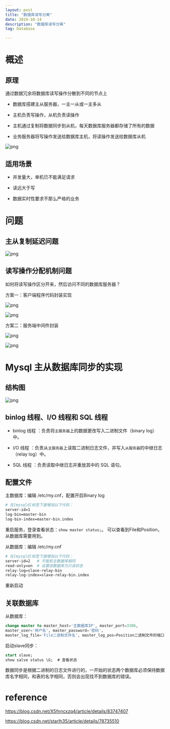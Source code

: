 ```yaml
---
layout: post
title: "数据库读写分离"
date: 2019-10-14
description: "数据库读写分离"
tag: Database

---
```


# 概述

## 原理

通过数据冗余将数据库读写操作分散到不同的节点上

* 数据库搭建主从服务器，一主一从或一主多从

* 主机负责写操作，从机负责读操作

* 主机通过复制将数据同步到从机，每天数据库服务器都存储了所有的数据

* 业务服务器将写操作发送给数据库主机，将读操作发送给数据库从机


![png](/images/posts/all/数据库读写分离基本架构图.png)


## 适用场景

* 并发量大，单机已不能满足请求

* 读远大于写

* 数据实时性要求不那么严格的业务



# 问题

## 主从复制延迟问题

![png](/images/posts/all/解决主从复制延迟问题.png)


## 读写操作分配机制问题

如何将读写操作区分开来，然后访问不同的数据库服务器？

方案一：客户端程序代码封装实现

![png](/images/posts/all/客户端程序代码封装实现-架构图.png)

![png](/images/posts/all/客户端程序代码封装实现-读写操作分配机制问题.png)

方案二：服务端中间件封装

![png](/images/posts/all/服务端中间件封装-架构图.png)

![png](/images/posts/all/服务端中间件封装-读写操作分配机制问题.png)



# Mysql 主从数据库同步的实现

## 结构图

![png](/images/posts/all/主从数据库同步的实现结构图.jpg)

## binlog 线程、I/O 线程和 SQL 线程

* binlog 线程 ：负责将`主服务器`上的数据更改写入二进制文件（binary log）中。

* I/O 线程 ：负责从`主服务器`上读取二进制日志文件，并写入`从服务器`的中继日志（relay log）中。

* SQL 线程 ：负责读取中继日志并重放其中的 SQL 语句。

## 配置文件

主数据库：编辑 /etc/my.cnf，配置开启Binary log

```sh
# 在[mysqld]标签下面增加以下代码：
server-id=1
log-bin=master-bin
log-bin-index=master-bin.index
```

重启服务，登录查看状态：`show master status;`。
可以查看到File和Position，从数据库需要用到。

从数据库：编辑 /etc/my.cnf

```sh
# 在[mysqld]标签下面增加以下代码：
server-id=2   # 不能和主数据库相同
read-only=on  # 设置该数据库为只读状态
relay-log=slave-relay-bin
relay-log-index=slave-relay-bin.index
```
重新启动


## 关联数据库

从数据库：
```sql
change master to master_host='主数据库IP', master_port=3306,
master_user='用户名', master_password='密码',
master_log_file='File二进制文件名', master_log_pos=Position二进制文件的端口;
```

启动slave同步：

```sql
start slave;
show salve status \G;  # 查看状态
```

数据同步是根据二进制的日志文件进行的，一开始的状态两个数据库必须保持数据库名字相同，和表的名字相同，否则会出现找不到数据库的错误。


# reference

https://blog.csdn.net/X5fnncxzq4/article/details/83747407

https://blog.csdn.net/starlh35/article/details/78735510

